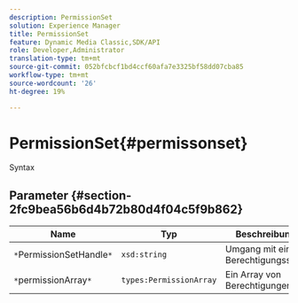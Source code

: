 ```yaml
---
description: PermissionSet
solution: Experience Manager
title: PermissionSet
feature: Dynamic Media Classic,SDK/API
role: Developer,Administrator
translation-type: tm+mt
source-git-commit: 052bfcbcf1bd4ccf60afa7e3325bf58dd07cba85
workflow-type: tm+mt
source-wordcount: '26'
ht-degree: 19%

---
```



# PermissionSet{#permissonset}

Syntax

## Parameter {#section-2fc9bea56b6d4b72b80d4f04c5f9b862}

| Name | Typ | Beschreibung |
|---|---|---|
| `*`PermissionSetHandle`*` | `xsd:string` | Umgang mit einem Berechtigungssatz. |
| `*`permissionArray`*` | `types:PermissionArray` | Ein Array von Berechtigungen. |

